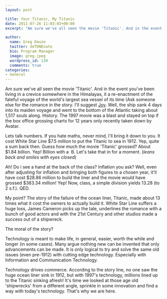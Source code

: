 ```yaml
---
layout: post

title: Your Titanic, My Titanic
date: 2011-07-26 11:03:03+00:00
excerpt: "Am sure we've all seen the movie 'Titanic'. And in the event you've been living in a crevice somewhere in the Himalayas, it a re-enactment of the fateful..."

author:
  name: Greg Emuze
  twitter: deTONEnate
  bio: Program Manager
  image: greg.jpeg
  wordpress_id: 139
  comments: true
categories:
- General
---
```


Am sure we've all seen the movie 'Titanic'. And in the event you've been living in a crevice somewhere in the Himalayas, it a re-enactment of the fateful voyage of the world's largest sea vessel of its time (Ask someone else for the romance in the story. I'll suggest [Joy](http://www.facebook.com/profile.php?id=1139335180#!/profile.php?id=1139335180). Well, the ship sank 4 days into its maiden voyage and went to the bottom of the Atlantic taking about 1,517 souls along. History. The 1997 movie was a blast and stayed on top if the box office grossing charts for 12 years only recently taken down by Avatar.

Lets talk numbers. If you hate maths, never mind, I'll bring it down to you. It cost White Star Line $7.5 million to put the Titanic to sea in 1912. Yep, quite a sum back then. Guess how much the movie 'Titanic' grossed? About $1.84 billion. Yep! Billion with a  B. Let's take that in for a moment. (*leans back and smiles with eyes closed*)

Ah! Do i see a hand at the back of the class? Inflation you ask? Well, even after adjusting for inflation and bringing both figures to a chosen year, it'll have cost $28.86 million to build the liner and the movie would have grossed $383.34 million! Yep! Now, class, a simple division yields 13.28 (to 2 s.f.). QED.

My point? The story of the failure of the ocean liner, Titanic, made about 13 times what it cost the owners to actually build it. White Star Line suffers a huge loss, James Cameron picks up the tale, underlines the romance with a bunch of good actors and with the 21st Century and other studios made a success out of a shipwreck.

The moral of the story?

Technology is meant to make life, in general, easier, worth the while and longer (in some cases). Many argue nothing new can be invented that only advancements can be made. It is only logical to try and solve the same old issues (even pre-1912) with cutting edge technology. Especially with Information and Communication Technology.

Technology drives commerce. According to the story line, no one saw the huge ocean liner sink in 1912, but with 1997's technology, millions lined up to the Titanic sinking afresh! It's time we looked at those age old 'shipwrecks' from a different angle, sprinkle in some innovation and find a way with today's technology. That's why we are here.

